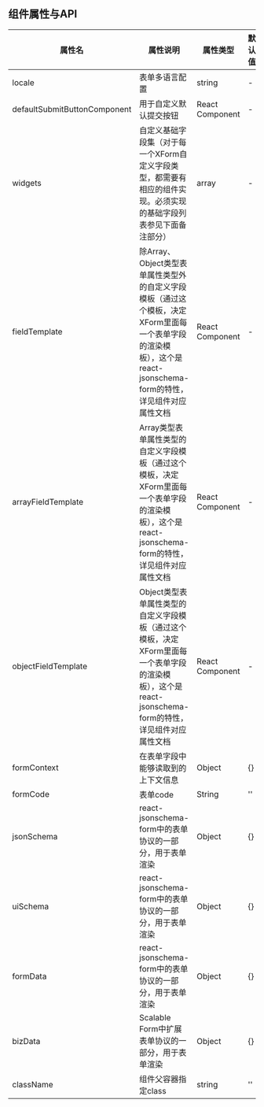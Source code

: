 ## 组件属性与API 
| 属性名 | 属性说明 | 属性类型 | 默认值 | 
| --- | --- | --- | --- | 
| locale |表单多语言配置| string | - | 
| defaultSubmitButtonComponent | 用于自定义默认提交按钮 | React Component | - | 
| widgets | 自定义基础字段集（对于每一个XForm自定义字段类型，都需要有相应的组件实现。必须实现的基础字段列表参见下面备注部分） | array | - | 
| fieldTemplate | 除Array、Object类型表单属性类型外的自定义字段模板（通过这个模板，决定XForm里面每一个表单字段的渲染模板），这个是react-jsonschema-form的特性，详见组件对应属性文档 | React Component | - | 
| arrayFieldTemplate | Array类型表单属性类型的自定义字段模板（通过这个模板，决定XForm里面每一个表单字段的渲染模板），这个是react-jsonschema-form的特性，详见组件对应属性文档 | React Component | - | 
| objectFieldTemplate | Object类型表单属性类型的自定义字段模板（通过这个模板，决定XForm里面每一个表单字段的渲染模板），这个是react-jsonschema-form的特性，详见组件对应属性文档 | React Component | - | 
| formContext | 在表单字段中能够读取到的上下文信息 | Object | {} | 
| formCode | 表单code | String | '' | 
| jsonSchema | react-jsonschema-form中的表单协议的一部分，用于表单渲染 | Object | {} | 
| uiSchema | react-jsonschema-form中的表单协议的一部分，用于表单渲染 | Object | {} | 
| formData | react-jsonschema-form中的表单协议的一部分，用于表单渲染 | Object | {} | 
| bizData | Scalable Form中扩展表单协议的一部分，用于表单渲染 | Object | {} | 
| className | 组件父容器指定class | string | '' |
